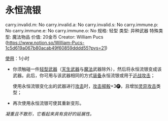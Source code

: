 # 永恒流银

carry.invalid.m: No
carry.invalid.a: No
carry.invalid.s: No
carry.immune.p: No
carry.immune.e: No
carry.immune.o: No
规格: 轻型
类型: 异种武器
特殊类型: 魔法物品
价值: 20金币
Creator: William Pucs (https://www.notion.so/William-Pucs-1c5d619a067b80acab49f60859dddd55?pvs=21)

<aside>

[使用](https://www.notion.so/1b3d619a067b80bbbbacd6817c707325?pvs=21)：1小时

- 你须触碰一件[轻型](https://www.notion.so/1b3d619a067b80ed9b72ef7a737ed67e?pvs=21)[武器](https://www.notion.so/1b3d619a067b80529a70eee1166b41ef?pvs=21)（[天生武器](https://www.notion.so/1b3d619a067b8074bdb4e62b06caebf6?pvs=21)与[魔法](https://www.notion.so/1b3d619a067b8086a5dec35ce5119ec9?pvs=21)武器除外），然后将永恒流银变成该武器。此后，你可用与该武器相同的方式[装备](https://www.notion.so/1b3d619a067b80f99057fe3412922dd5?pvs=21)永恒流银或用于[近战攻击](https://www.notion.so/1b4d619a067b80eda8b0facbba0c7b1a?pvs=21)；
    
    使用永恒流银变化出的武器进行[攻击](https://www.notion.so/1b4d619a067b8029b0ffd6b299c9ec5b?pvs=21)时，[攻击掷骰](https://www.notion.so/1b4d619a067b80299a42f43fa6c00c03?pvs=21)+3🅟，且增加[灵异攻击](https://www.notion.so/1b4d619a067b80968bb1dc8bead7368a?pvs=21)类型；
    
- 再次使用永恒流银可使其重新变形。
</aside>

*凝重且不散形，它看起来具有良好的延展性。*